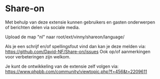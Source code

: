 Share-on
========

Met behulp van deze extensie kunnen gebruikers en gasten onderwerpen of berichten delen via sociale media. 

Upload de map "nl" naar root/ext/vinny/shareon/language/

Als je een schrijf en/of spellingsfout vind dan kan je deze melden via: https://github.com/David-NF/Share-on/issues Ook op/of aanmerkingen voor verbeteringen zijn welkom.

Je kunt de ontwikkeling van de extensie zelf volgen via: https://www.phpbb.com/community/viewtopic.php?f=456&t=2209611



